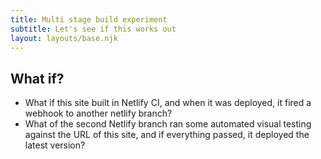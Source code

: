 ```yaml
---
title: Multi stage build experiment
subtitle: Let's see if this works out
layout: layouts/base.njk
---
```



## What if?

- What if this site built in Netlify CI, and when it was deployed, it fired a webhook to another netlify branch?
- What of the second Netlify branch ran some automated visual testing against the URL of this site, and if everything passed, it deployed the latest version?

